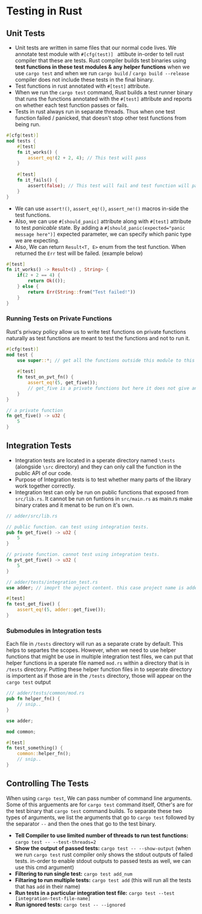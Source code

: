  # Testing in Rust

## Unit Tests
 - Unit tests are written in same files that our normal code lives. We annotate test module with `#[cfg(test)] ` attibute in-order to tell rust compiler that these are tests. Rust compiler builds test binaries using **test functions in these test modules & any helper functions** when we use `cargo test` and when we run `cargo build` / `cargo build --release` compiler does not include these tests in the final binary. 
 - Test functions in rust annotated with `#[test]` attribute. 
 - When we run the `cargo test` command, Rust builds a test runner binary that runs the functions annotated with the `#[test]` attribute and reports on whether each test function passes or fails.
 - Tests in rust always run in separate threads. Thus when one test function failed / panicked, that doesn't stop other test functions from being run. 

```rust
#[cfg(test)]
mod tests {
	#[test]
	fn it_works() {
		assert_eq!(2 + 2, 4); // This test will pass
	}
	
	#[test]
	fn it_fails() {
		assert(false); // This test will fail and test function will panic
	}
}
```

 - We can use `assert!()`, `assert_eq!()`, `assert_ne!()` macros in-side the test functions. 
 - Also, we can use `#[should_panic]` attribute along with `#[test]` attribute to test _panicable_ state. By adding a `#[should_panic(expected="panic message here")]` expected parameter, we can specify which panic type we are expecting. 
 - Also, We can return `Result<T, E>` enum from the test function. When returned the `Err` test will be failed. (example below)


```rust
#[test]
fn it_works() -> Result<() , String> {
	if(2 + 2 == 4) {
		return Ok(());
	} else {
		return Err(String::from("Test failed!"))
	}
}
``` 
### Running Tests on Private Functions
Rust's privacy policy allow us to write test functions on private functions naturally as test functions are meant to test the functions and not to run it. 
```rust
#[cfg(test)]
mod test {
	use super::*; // get all the functions outside this module to this scope. 
	
	#[test]
	fn test_on_pvt_fn() {
		assert_eq!(5, get_five()); 
		// get_five is a private functions but here it does not give any errors
	}	
}

// a private function
fn get_five() -> u32 {
	5
}
```

## Integration Tests
- Integration tests are located in a sperate directory named `\tests` (alongside `\src` directory)  and they can only call the function in the public API of our code.
- Purpose of Integration tests is to test whether many parts of the library work together correctly. 
- Integration test can only be run on public functions that exposed from `src/lib.rs`. It cannot be run on funtions in `src/main.rs` as main.rs make binary crates and it menat to be run on it's own.  

```rust
// adder/src/lib.rs

// public function. can test using integration tests. 
pub fn get_five() -> u32 {
	5
}

// private function. cannot test using integration tests. 
fn pvt_get_five() -> u32 {
	5
}
```

```rust
// adder/tests/integration_test.rs
use adder; // imoprt the poject content. this case project name is adder.

#[test]
fn test_get_five() {
	assert_eq!(5, adder::get_five());
}

```

### Submodules in Integration tests
Each file in `/tests` directory will run as a separate crate by default. This helps to separtes the scopes. However, when we need to use helper functions that might be use in multiple integration test files, we can put that helper functions in a sperate file named `mod.rs` within a directory that is in `/tests` directory. Putting these helper function files in to seperate directory is importent as if those are in the `/tests` directory, those will appear on the `cargo test` output

```rust
/// adder/tests/common/mod.rs
pub fn helper_fn() {
	// snip..
}
```

```rust
use adder;

mod common;

#[test]
fn test_something() {
	common::helper_fn();
	// snip..
}
```

## Controlling The Tests
When using `cargo test`, We can pass number of command line arguments. Some of this arguements are for `cargo test` command itself, Other's are for the test binary that `cargo test` command builds. To separate these two types of arguments, we list the arguments that go to `cargo test` followed by the separator `--` and then the ones that go to the test binary.

- **Tell Compiler to use limited number of threads to run test functions:** `cargo test -- --test-threads=2`
- **Show the output of passed tests:** `cargo test -- --show-output` (when we run `cargo test` rust compiler only shows the stdout outputs of failed tests. in-order to enable stdout outputs to passed tests as well, we can use this cmd argument)
- **Filtering to run single test:** `cargo test add_num`
- **Filtaring to run multiple tests:** `cargo test add` (this will run all the tests that has `add` in their name)
- **Run tests in a particular integration test file:** `cargo test --test [integration-test-file-name]`
- **Run ignored tests:** `cargo test -- --ignored`
